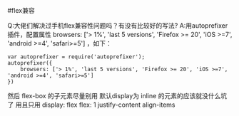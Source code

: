 #flex兼容

Q:大佬们解决过手机flex兼容性问题吗？有没有比较好的写法?
A:用autoprefixer插件，配置属性 browsers: ['> 1%', 'last 5 versions', 'Firefox >= 20', 'iOS >=7', 'android >=4', 'safari>=5'] ，如下：
```
var autoprefixer = require('autoprefixer');
autoprefixer({
    browsers: ['> 1%', 'last 5 versions', 'Firefox >= 20', 'iOS >=7', 'android >=4', 'safari>=5']
})

```

然后 flex-box 的子元素尽量别用 默认display为 inline 的元素的应该就没什么坑了
用且只用 display: flex flex: 1 justify-content align-items
